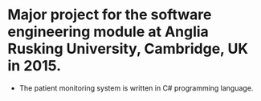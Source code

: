 # Major project for the software engineering module at Anglia Rusking University, Cambridge, UK in 2015. 
- The patient monitoring system is written in C# programming language.